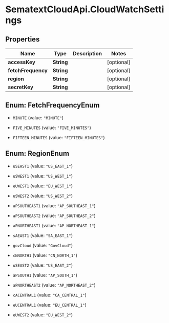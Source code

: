# SematextCloudApi.CloudWatchSettings

## Properties
Name | Type | Description | Notes
------------ | ------------- | ------------- | -------------
**accessKey** | **String** |  | [optional] 
**fetchFrequency** | **String** |  | [optional] 
**region** | **String** |  | [optional] 
**secretKey** | **String** |  | [optional] 


<a name="FetchFrequencyEnum"></a>
## Enum: FetchFrequencyEnum


* `MINUTE` (value: `"MINUTE"`)

* `FIVE_MINUTES` (value: `"FIVE_MINUTES"`)

* `FIFTEEN_MINUTES` (value: `"FIFTEEN_MINUTES"`)




<a name="RegionEnum"></a>
## Enum: RegionEnum


* `uSEAST1` (value: `"US_EAST_1"`)

* `uSWEST1` (value: `"US_WEST_1"`)

* `eUWEST1` (value: `"EU_WEST_1"`)

* `uSWEST2` (value: `"US_WEST_2"`)

* `aPSOUTHEAST1` (value: `"AP_SOUTHEAST_1"`)

* `aPSOUTHEAST2` (value: `"AP_SOUTHEAST_2"`)

* `aPNORTHEAST1` (value: `"AP_NORTHEAST_1"`)

* `sAEAST1` (value: `"SA_EAST_1"`)

* `govCloud` (value: `"GovCloud"`)

* `cNNORTH1` (value: `"CN_NORTH_1"`)

* `uSEAST2` (value: `"US_EAST_2"`)

* `aPSOUTH1` (value: `"AP_SOUTH_1"`)

* `aPNORTHEAST2` (value: `"AP_NORTHEAST_2"`)

* `cACENTRAL1` (value: `"CA_CENTRAL_1"`)

* `eUCENTRAL1` (value: `"EU_CENTRAL_1"`)

* `eUWEST2` (value: `"EU_WEST_2"`)





